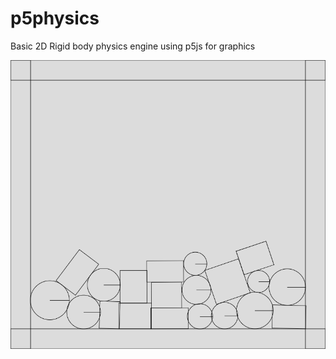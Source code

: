 # p5physics
Basic 2D Rigid body physics engine using p5js for graphics

![Screenshot](screenshot.png)
